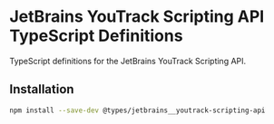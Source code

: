 # JetBrains YouTrack Scripting API TypeScript Definitions

TypeScript definitions for the JetBrains YouTrack Scripting API.

## Installation

```bash
npm install --save-dev @types/jetbrains__youtrack-scripting-api
```
